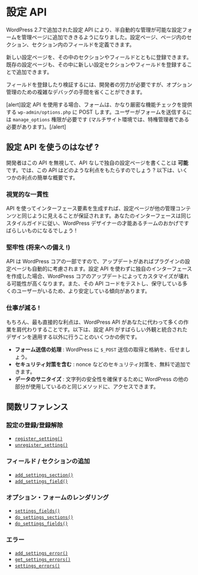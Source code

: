 <!--
# Settings API
-->

# 設定 API

<!--
The Settings API, added in WordPress 2.7, allows admin pages containing settings forms to be managed semi-automatically. It lets you define settings pages, sections within those pages and fields within the sections.
-->

WordPress 2.7で追加された設定 API により、半自動的な管理が可能な設定フォームを管理ページに追加でききるようになりました。設定ページ、ページ内のセクション、セクション内のフィールドを定義できます。

<!--
New settings pages can be registered along with sections and fields inside them. Existing settings pages can also be added to by registering new settings sections or fields inside of them.
-->

新しい設定ページを、その中のセクションやフィールドとともに登録できます。既存の設定ページも、その中に新しい設定セクションやフィールドを登録することで追加できます。

<!--
Organizing registration and validation of fields still requires some effort from developers, but avoids a lot of complex debugging of underlying options management.
-->

フィールドを登録したり検証するには、開発者の労力が必要ですが、オプション管理のための複雑なデバッグの手間を省くことができます。

<!--
[alert]When using the Settings API, the form POST to `wp-admin/options.php` which provides fairly strict capabilities checking. Users will need the `manage_options` capability (and in Multisite will have to be a Super Admin) to submit the form.[/alert]
-->

[alert]設定 API を使用する場合、フォームは、かなり厳密な機能チェックを提供する `wp-admin/options.php` に POST します。ユーザーがフォームを送信するには `manage_options` 権限が必要です (マルチサイト環境では、特権管理者である必要があります)。[/alert]

<!--
## Why Use the Setting API?
-->

## 設定 API を使うのはなぜ ?

<!--
A developer _could_ ignore this API and write their own settings page without it. That begs the question, what benefit does this API bring to the table? Following is a quick rundown of some of the benefits.
-->

開発者はこの API を無視して、API なしで独自の設定ページを書くことは **可能** です。では、この API はどのような利点をもたらすのでしょう ? 以下は、いくつかの利点の簡単な概要です。

<!--
### Visual Consistency
-->

### 視覚的な一貫性

<!--
Using the API to generate your interface elements guarantees that your settings page will look like the rest of the administrative content. Your interface will follow the same styleguide and look like it belongs, and thanks to the talented team of WordPress designers, it'll look awesome!
-->

API を使ってインターフェース要素を生成すれば、設定ページが他の管理コンテンツと同じように見えることが保証されます。あなたのインターフェースは同じスタイルガイドに従い、WordPress デザイナーの才能あるチームのおかげですばらしいものになるでしょう !

<!--
### Robustness (Future-Proofing!)
-->

### 堅牢性 (将来への備え !)

<!--
Since the API is part of WordPress Core, any updates will automatically consider your plugin's settings page. If you make your own interface without using Setting API, WordPress Core updates are more likely to break your customizations. There is also a wider audience testing and maintaining that API code, so it will tend to be more stable.
-->

API は WordPress コアの一部ですので、アップデートがあればプラグインの設定ページも自動的に考慮されます。設定 API を使わずに独自のインターフェースを作成した場合、WordPress コアのアップデートによってカスタマイズが壊れる可能性が高くなります。また、その API コードをテストし、保守している多くのユーザーがいるため、より安定している傾向があります。

<!--
### Less Work!
-->

### 仕事が減る !

<!--
Of course the most immediate benefit is that the WordPress API does a lot of work for you under the hood. Here are a few examples of things the Settings API does besides applying an awesome-looking, integrated design.
-->

もちろん、最も直接的な利点は、WordPress API があなたに代わって多くの作業を肩代わりすることです。以下は、設定 API がすばらしい外観と統合されたデザインを適用する以外に行うことのいくつかの例です。

<!--
- **Handling Form Submissions**: Let WordPress handle retrieving and storing your `$_POST` submissions.
- **Include Security Measures**: You get extra security measures such as nonces, etc. for free.
- **Sanitizing Data**: You get access to the same methods that the rest of WordPress uses for ensuring strings are safe to use.
-->

- **フォーム送信の処理** : WordPress に `$_POST` 送信の取得と格納を、任せましょう。
- **セキュリティ対策を含む** : nonce などのセキュリティ対策を、無料で追加できます。
- **データのサニタイズ** : 文字列の安全性を確保するために WordPress の他の部分が使用しているのと同じメソッドに、アクセスできます。

<!--
## Function Reference
-->

## 関数リファレンス

<!--
### Setting Register/Unregister
-->

### 設定の登録/登録解除

<!--
- [`register_setting()`](https://developer.wordpress.org/reference/functions/register_setting/)
- [`unregister_setting()`](https://developer.wordpress.org/reference/functions/unregister_setting/)
-->

- [`register_setting()`](https://developer.wordpress.org/reference/functions/register_setting/)
- [`unregister_setting()`](https://developer.wordpress.org/reference/functions/unregister_setting/)

<!--
### Add Field/Section
-->

### フィールド / セクションの追加

<!--
- [`add_settings_section()`](https://developer.wordpress.org/reference/functions/add_settings_section/)
- [`add_settings_field()`](https://developer.wordpress.org/reference/functions/add_settings_field/)
-->

- [`add_settings_section()`](https://developer.wordpress.org/reference/functions/add_settings_section/)
- [`add_settings_field()`](https://developer.wordpress.org/reference/functions/add_settings_field/)

<!--
### Options Form Rendering
-->

### オプション・フォームのレンダリング

<!--
- [`settings_fields()`](https://developer.wordpress.org/reference/functions/settings_fields/)
- [`do_settings_sections()`](https://developer.wordpress.org/reference/functions/do_settings_sections/)
- [`do_settings_fields()`](https://developer.wordpress.org/reference/functions/do_settings_fields/)
-->

- [`settings_fields()`](https://developer.wordpress.org/reference/functions/settings_fields/)
- [`do_settings_sections()`](https://developer.wordpress.org/reference/functions/do_settings_sections/)
- [`do_settings_fields()`](https://developer.wordpress.org/reference/functions/do_settings_fields/)

<!--
### Errors
-->

### エラー

<!--
- [`add_settings_error()`](https://developer.wordpress.org/reference/functions/add_settings_error/)
- [`get_settings_errors()`](https://developer.wordpress.org/reference/functions/get_settings_errors/)
- [`settings_errors()`](https://developer.wordpress.org/reference/functions/settings_errors/)
-->

- [`add_settings_error()`](https://developer.wordpress.org/reference/functions/add_settings_error/)
- [`get_settings_errors()`](https://developer.wordpress.org/reference/functions/get_settings_errors/)
- [`settings_errors()`](https://developer.wordpress.org/reference/functions/settings_errors/)
